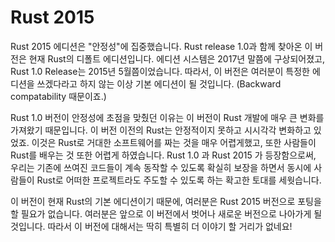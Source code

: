 # Rust 2015

Rust 2015 에디션은 "안정성"에 집중했습니다. Rust release 1.0과 함께 찾아온 이 버전은 현재 Rust의 디폴트 에디션입니다. 에디션 시스템은 2017년 말쯤에 구상되어졌고, Rust 1.0 Release는 2015년 5월쯤이었습니다. 따라서, 이 버전은 여러분이 특정한 에디션을 쓰겠다라고 하지 않는 이상 기본 에디션이 될 것입니다. (Backward compatability 때문이죠.)

Rust 1.0 버전이 안정성에 초점을 맞췄던 이유는 이 버전이 Rust 개발에 매우 큰 변화를 가져왔기 때문입니다. 이 버전 이전의 Rust는 안정적이지 못하고 시시각각 변화하고 있었죠. 이것은 Rust로 거대한 소프트웨어를 짜는 것을 매우 어렵게했고, 또한 사람들이 Rust를 배우는 것 또한 어렵게 하였습니다. Rust 1.0 과 Rust 2015 가 등장함으로써, 우리는 기존에 쓰여진 코드들이 계속 동작할 수 있도록 확실히 보장을 하면서 동시에 사람들이 Rust로 어떠한 프로젝트라도 주도할 수 있도록 하는 확고한 토대를 세웟습니다. 

이 버전이 현재 Rust의 기본 에디션이기 때문에, 여러분은 Rust 2015 버전으로 포팅을 할 필요가 없습니다. 여러분은 앞으로 이 버전에서 벗어나 새로운 버전으로 나아가게 될 것입니다. 따라서 이 버전에 대해서는 딱히 특별히 더 이야기 할 거리가 없네요!  